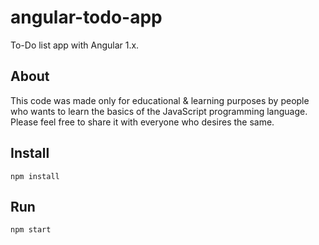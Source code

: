 # angular-todo-app

To-Do list app with Angular 1.x.

## About

This code was made only for educational & learning purposes by people who wants to learn the basics of the JavaScript programming language. Please feel free to share it with everyone who desires the same.

## Install

```
npm install
```

## Run

```
npm start
```
